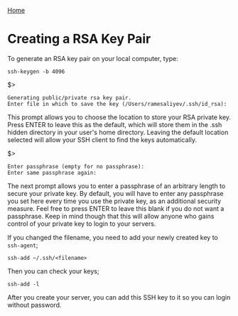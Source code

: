 [Home](../README.md)

# Creating a RSA Key Pair

To generate an RSA key pair on your local computer, type:

    ssh-keygen -b 4096

$>

    Generating public/private rsa key pair.
    Enter file in which to save the key (/Users/ramesaliyev/.ssh/id_rsa):

This prompt allows you to choose the location to store your RSA private key. Press ENTER to leave this as the default, which will store them in the .ssh hidden directory in your user's home directory. Leaving the default location selected will allow your SSH client to find the keys automatically.

$>

    Enter passphrase (empty for no passphrase):
    Enter same passphrase again:

The next prompt allows you to enter a passphrase of an arbitrary length to secure your private key. By default, you will have to enter any passphrase you set here every time you use the private key, as an additional security measure. Feel free to press ENTER to leave this blank if you do not want a passphrase. Keep in mind though that this will allow anyone who gains control of your private key to login to your servers.

If you changed the filename, you need to add your newly created key to `ssh-agent`;

    ssh-add ~/.ssh/<filename>

Then you can check your keys;

    ssh-add -l

After you create your server, you can add this SSH key to it so you can login without password.